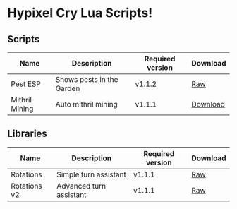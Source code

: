 # Hypixel Cry Lua Scripts!

## Scripts
| Name           | Description                   | Required version | Download                                                                                           |
|----------------|-------------------------------|------------------|----------------------------------------------------------------------------------------------------|
| Pest ESP       |Shows pests in the Garden      | v1.1.2           | [Raw](https://raw.githubusercontent.com/Nekiplay/Hypixel-Cry-Scripts/refs/heads/main/pest_esp.lua) |
| Mithril Mining | Auto mithril mining           | v1.1.1           | [Download](https://github.com/Nekiplay/Hypixel-Cry-Scripts/raw/refs/heads/main/mining_v6.zip)      |


## Libraries
| Name           | Description                   | Required version | Download                                                                                           |
|----------------|-------------------------------|------------------|----------------------------------------------------------------------------------------------------|
| Rotations      | Simple turn assistant         | v1.1.1           | [Raw](https://github.com/Nekiplay/Hypixel-Cry-Scripts/raw/refs/heads/main/libs/rotations.lua)      |
| Rotations v2   | Advanced turn assistant       | v1.1.1           | [Raw](https://github.com/Nekiplay/Hypixel-Cry-Scripts/raw/refs/heads/main/libs/rotations_v2)       |
